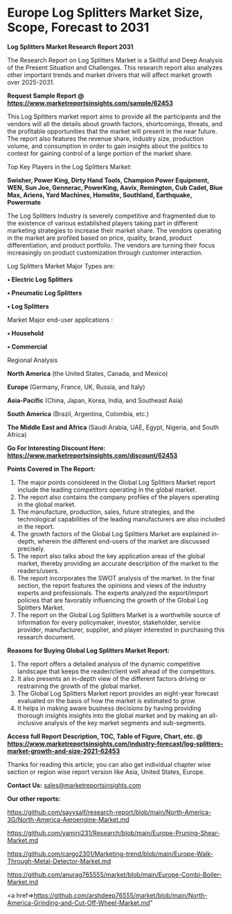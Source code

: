 # Europe Log Splitters Market Size, Scope, Forecast to 2031

<strong>Log Splitters Market Research Report 2031</strong>

The Research Report on Log Splitters Market is a Skillful and Deep Analysis of the Present Situation and Challenges. This research report also analyzes other important trends and market drivers that will affect market growth over 2025-2031.

<strong>Request Sample Report @ <a href=https://www.marketreportsinsights.com/sample/62453>https://www.marketreportsinsights.com/sample/62453</a></strong>

This Log Splitters market report aims to provide all the participants and the vendors will all the details about growth factors, shortcomings, threats, and the profitable opportunities that the market will present in the near future. The report also features the revenue share, industry size, production volume, and consumption in order to gain insights about the politics to contest for gaining control of a large portion of the market share.

Top Key Players in the Log Splitters Market:

<strong>Swisher, Power King, Dirty Hand Tools, Champion Power Equipment, WEN, Sun Joe, Gennerac, PowerKing, Aavix, Remington, Cub Cadet, Blue Max, Ariens, Yard Machines, Homelite, Southland, Earthquake, Powermate</strong>

The Log Splitters Industry is severely competitive and fragmented due to the existence of various established players taking part in different marketing strategies to increase their market share. The vendors operating in the market are profiled based on price, quality, brand, product differentiation, and product portfolio. The vendors are turning their focus increasingly on product customization through customer interaction.

Log Splitters Market Major Types are:

<strong>• Electric Log Splitters

• Pneumatic Log Splitters

• Log Splitters</strong>

Market Major end-user applications :

<strong>• Household

• Commercial</strong>

Regional Analysis

</u><strong><b>North America</b></strong> (the United States, Canada, and Mexico)

<strong><b>Europe </b></strong>(Germany, France, UK, Russia, and Italy)

<strong><b>Asia-Pacific</b></strong> (China, Japan, Korea, India, and Southeast Asia)

<strong><b>South America</b></strong> (Brazil, Argentina, Colombia, etc.)

<strong><b>The Middle East and Africa</b></strong> (Saudi Arabia, UAE, Egypt, Nigeria, and South Africa)

<strong>Go For Interesting Discount Here: <a href=https://www.marketreportsinsights.com/discount/62453>https://www.marketreportsinsights.com/discount/62453</a></strong>

<strong>Points Covered in The Report:</strong>
<ol>
  <li>The major points considered in the Global Log Splitters Market report include the leading competitors operating in the global market.</li>
  <li>The report also contains the company profiles of the players operating in the global market.</li>
  <li>The manufacture, production, sales, future strategies, and the technological capabilities of the leading manufacturers are also included in the report.</li>
  <li>The growth factors of the Global Log Splitters Market are explained in-depth, wherein the different end-users of the market are discussed precisely.</li>
  <li>The report also talks about the key application areas of the global market, thereby providing an accurate description of the market to the readers/users.</li>
  <li>The report incorporates the SWOT analysis of the market. In the final section, the report features the opinions and views of the industry experts and professionals. The experts analyzed the export/import policies that are favorably influencing the growth of the Global Log Splitters Market.</li>
  <li>The report on the Global Log Splitters Market is a worthwhile source of information for every policymaker, investor, stakeholder, service provider, manufacturer, supplier, and player interested in purchasing this research document.</li>
</ol>
<strong>Reasons for Buying Global Log Splitters Market Report:</strong>

<ol>
  <li>The report offers a detailed analysis of the dynamic competitive landscape that keeps the reader/client well ahead of the competitors.</li>
  <li>It also presents an in-depth view of the different factors driving or restraining the growth of the global market.</li>
  <li>The Global Log Splitters Market report provides an eight-year forecast evaluated on the basis of how the market is estimated to grow.</li>
  <li>It helps in making aware business decisions by having providing thorough insights insights into the global market and by making an all-inclusive analysis of the key market segments and sub-segments.</li>
</ol>
<strong>Access full Report Description, TOC, Table of Figure, Chart, etc. @ <a href=https://www.marketreportsinsights.com/industry-forecast/log-splitters-market-growth-and-size-2021-62453>https://www.marketreportsinsights.com/industry-forecast/log-splitters-market-growth-and-size-2021-62453</a></strong>


Thanks for reading this article; you can also get individual chapter wise section or region wise report version like Asia, United States, Europe.

<strong>Contact Us:</strong>
sales@marketreportsinsights.com

<strong>Our other reports:</strong>

<a href=https://github.com/sayysaif/research-report/blob/main/North-America-3G/North-America-Aeroengine-Market.md>https://github.com/sayysaif/research-report/blob/main/North-America-3G/North-America-Aeroengine-Market.md</a>

<a href=https://github.com/yamini231/Research/blob/main/Europe-Pruning-Shear-Market.md>https://github.com/yamini231/Research/blob/main/Europe-Pruning-Shear-Market.md</a>

<a href=https://github.com/cargo2301/Marketing-trend/blob/main/Europe-Walk-Through-Metal-Detector-Market.md>https://github.com/cargo2301/Marketing-trend/blob/main/Europe-Walk-Through-Metal-Detector-Market.md</a>

<a href=https://github.com/anurag765555/market/blob/main/Europe-Combi-Boiler-Market.md>https://github.com/anurag765555/market/blob/main/Europe-Combi-Boiler-Market.md</a>

<a href=>https://github.com/arshdeep76555/market/blob/main/North-America-Grinding-and-Cut-Off-Wheel-Market.md</a>"
